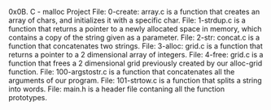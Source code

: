 0x0B. C - malloc Project
File: 0-create: array.c is a function that creates an array of chars, and initializes it with a specific char.
File: 1-strdup.c is a function that returns a pointer to a newly allocated space in memory, which contains a copy of the string given as a parameter.
File: 2-str: concat.c is a function that concatenates two strings.
File: 3-alloc: grid.c is a function that returns a pointer to a 2 dimensional array of integers.
File: 4-free: grid.c is a function that frees a 2 dimensional grid previously created by our alloc-grid function.
File: 100-argstostr.c is a function that concatenates all the arguments of our program.
File: 101-strtow.c is a function that splits a string into words.
File: main.h is a header file contaning all the function prototypes.
